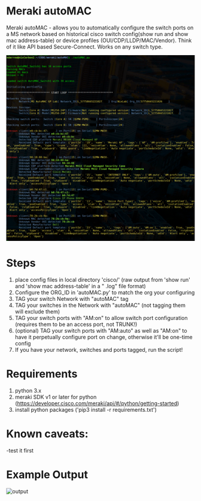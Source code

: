 # Meraki autoMAC
Meraki autoMAC - allows you to automatically configure the switch ports on a MS network based on historical cisco switch config(show run and show mac address-table) or device profiles (OUI/CDP/LLDP/MAC/Vendor). Think of it like API based Secure-Connect. Works on any switch type.

![autoMAC Output](images/autoMAC.png)


# Steps
1. place config files in local directory 'cisco/' (raw output from 'show run' and 'show mac address-table' in a "<IP> <NAME>.log" file format)
2. Configure the ORG_ID in 'autoMAC.py' to match the org your configuring
3. TAG your switch Network with "autoMAC" tag
4. TAG your switches in the Network with "autoMAC" (not tagging them will exclude them)
5. TAG your switch ports with "AM:on" to allow switch port configuration (requires them to be an access port, not TRUNK!)
6. (optional) TAG your switch ports with "AM:auto" as well as "AM:on" to have it perpetually configure port on change, otherwise it'll be one-time config
7. If you have your network, switches and ports tagged, run the script!
  
# Requirements
1. python 3.x
2. meraki SDK v1 or later for python (https://developer.cisco.com/meraki/api/#/python/getting-started)
3. install python packages ('pip3 install -r requirements.txt')

# Known caveats:
-test it first

# Example Output
![output](images/output.png)
